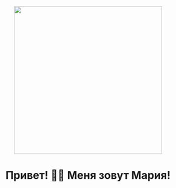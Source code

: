<div id="header" align="center">
  <img src="https://images.squarespace-cdn.com/content/v1/540eb39ce4b0169f85a815f7/1598517011674-77E5SGHVMAW4MTMZ738L/Metaleap_LF.gif?format=500w" width="390"/>
</div>
 <h1 align="center"> Привет! 🤸‍♀️ Меня зовут Мария! </h1>


